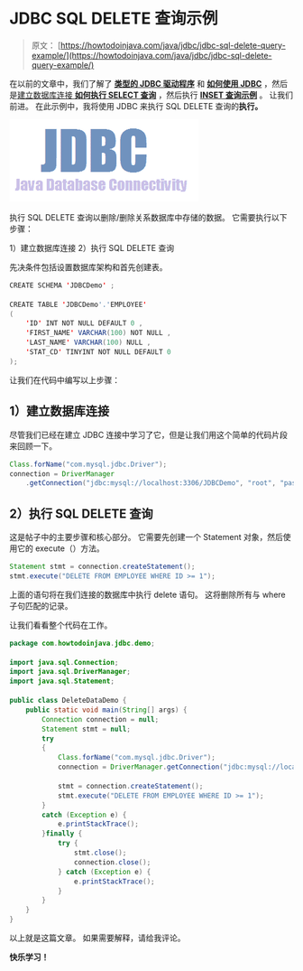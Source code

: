 # JDBC SQL DELETE 查询示例

> 原文： [https://howtodoinjava.com/java/jdbc/jdbc-sql-delete-query-example/](https://howtodoinjava.com/java/jdbc/jdbc-sql-delete-query-example/)

在以前的文章中，我们了解了 [**类型的 JDBC 驱动程序**](//howtodoinjava.com/java/jdbc/jdbc-basics-types-of-jdbc-drivers/ "JDBC Basics : Types of JDBC Drivers?") 和 [**如何使用 JDBC**](//howtodoinjava.com/java/jdbc/jdbc-mysql-database-connection-example/ "JDBC MySQL Database Connection Example") ，然后是[建立数据库连接 **如何执行 SELECT 查询**](//howtodoinjava.com/misc/jdbc-select-query-example/ "JDBC SELECT Query Example") ，然后执行 [**INSET 查询示例**](//howtodoinjava.com/java/jdbc/jdbc-sql-insert-query-example/ "JDBC SQL INSERT Query Example") 。 让我们前进。 在此示例中，我将使用 JDBC 来执行 SQL DELETE 查询的**执行。**

![JDBC-Icon](img/353e2fc90002c7f65b66549c16f491fa.png)

执行 SQL DELETE 查询以删除/删除关系数据库中存储的数据。 它需要执行以下步骤：

1）建立数据库连接
2）执行 SQL DELETE 查询

先决条件包括设置数据库架构和首先创建表。

```java
CREATE SCHEMA 'JDBCDemo' ;

CREATE TABLE 'JDBCDemo'.'EMPLOYEE'
(
	'ID' INT NOT NULL DEFAULT 0 ,
	'FIRST_NAME' VARCHAR(100) NOT NULL ,
	'LAST_NAME' VARCHAR(100) NULL ,
	'STAT_CD' TINYINT NOT NULL DEFAULT 0
);

```

让我们在代码中编写以上步骤：

## **1）建立数据库连接**

尽管我们已经在建立 JDBC 连接中学习了它，但是让我们用这个简单的代码片段来回顾一下。

```java
Class.forName("com.mysql.jdbc.Driver");
connection = DriverManager
	.getConnection("jdbc:mysql://localhost:3306/JDBCDemo", "root", "password");

```

## **2）执行 SQL DELETE 查询**

这是帖子中的主要步骤和核心部分。 它需要先创建一个 Statement 对象，然后使用它的 execute（）方法。

```java
Statement stmt = connection.createStatement();
stmt.execute("DELETE FROM EMPLOYEE WHERE ID >= 1");

```

上面的语句将在我们连接的数据库中执行 delete 语句。 这将删除所有与 where 子句匹配的记录。

让我们看看整个代码在工作。

```java
package com.howtodoinjava.jdbc.demo;

import java.sql.Connection;
import java.sql.DriverManager;
import java.sql.Statement;

public class DeleteDataDemo {
	public static void main(String[] args) {
		Connection connection = null;
		Statement stmt = null;
		try 
		{
			Class.forName("com.mysql.jdbc.Driver");
			connection = DriverManager.getConnection("jdbc:mysql://localhost:3306/JDBCDemo", "root", "password");

			stmt = connection.createStatement();
			stmt.execute("DELETE FROM EMPLOYEE WHERE ID >= 1");
		} 
		catch (Exception e) {
			e.printStackTrace();
		}finally {
			try {	
				stmt.close();
				connection.close();
			} catch (Exception e) {
				e.printStackTrace();
			}
		}
	}	
}

```

以上就是这篇文章。 如果需要解释，请给我评论。

**快乐学习！**